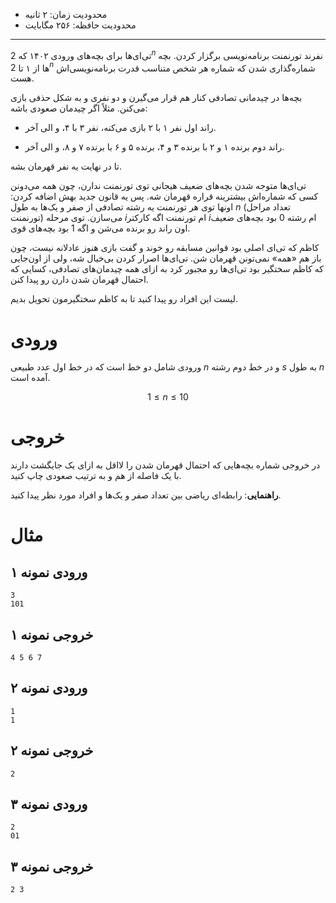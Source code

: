 [_metadata_:id]:- "strict-kazem"
[_metadata_:title]:- "کاظم سختگیر"
[_metadata_:level]:- "hard"
[_metadata_:author]:- "فاطمه عبدالهی"
[_metadata_:series]:- "compensation-1-3"

+ محدودیت زمان: ۲ ثانیه
+ محدودیت حافظه: ۲۵۶ مگابایت

----------

تی‌ای‌ها برای بچه‌های ورودی ۱۴۰۲ که $2^n$ نفرند تورنمنت برنامه‌نویسی برگزار کردن. بچه ها از ۱ تا $2^n$ شماره‌گذاری شدن که شماره هر شخص متناسب قدرت برنامه‌نویسی‌اش هست.

بچه‌ها در چیدمانی تصادفی کنار هم قرار می‌گیرن و دو نفری و به شکل حذفی بازی می‌کنن. مثلاً اگر چیدمان صعودی باشه:

+ راند اول نفر ۱ با ۲ بازی می‌کنه، نفر ۳ با ۴، و الی آخر.

+ راند دوم برنده ۱ و ۲ با برنده ۳ و ۴، برنده ۵ و ۶ با برنده ۷ و ۸، و الی آخر.

تا در نهایت یه نفر قهرمان بشه.

تی‌ای‌ها متوجه شدن بچه‌های ضعیف هیجانی توی تورنمنت ندارن، چون همه می‌دونن کسی که شماره‌اش بیشترینه قراره قهرمان شه. پس یه قانون جدید بهش اضافه کردن: اونها توی هر تورنمنت یه رشته تصادفی از صفر و یک‌ها به طول $n$ (تعداد مراحل تورنمنت) می‌سازن. توی مرحله $i$ام تورنمنت اگه کارکتر $i$ام رشته $0$ بود بچه‌های ضعیف اون راند رو برنده می‌شن و اگه $1$ بود بچه‌های قوی.

کاظم که تی‌ای اصلی بود قوانین مسابقه رو خوند و گفت بازی هنوز عادلانه نیست، چون باز هم «همه» نمی‌تونن قهرمان شن. تی‌ای‌ها اصرار کردن بی‌خیال شه، ولی از اون‌جایی که کاظم سختگیر بود تی‌ای‌ها رو مجبور کرد به ازای همه چیدمان‌های تصادفی، کسایی که احتمال قهرمان شدن دارن رو پیدا کنن.

لیست این افراد رو پیدا کنید تا به کاظم سختگیرمون تحویل بدیم.

# ورودی

ورودی شامل دو خط است که در خط اول عدد طبیعی $n$ و در خط دوم رشته $s$ به طول $n$ آمده است.

$$1 \le n \le 10$$
# خروجی

در خروجی شماره بچه‌هایی که احتمال قهرمان شدن را لااقل به ازای یک جایگشت دارند با یک فاصله از هم و به ترتیب صعودی چاپ کنید.

**راهنمایی**: رابطه‌ای ریاضی بین تعداد صفر و یک‌ها و افراد مورد نظر پیدا کنید.

# مثال
## ورودی نمونه ۱
```
3
101
```


## خروجی نمونه ۱
```
4 5 6 7 
```


## ورودی نمونه ۲
```
1
1
```


## خروجی نمونه ۲
```
2
```

## ورودی نمونه ۳
```
2
01
```


## خروجی نمونه ۳
```
2 3
```

